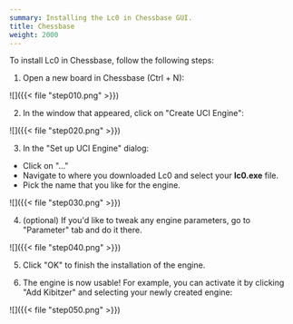 ```yaml
---
summary: Installing the Lc0 in Chessbase GUI.
title: Chessbase
weight: 2000
---
```


To install Lc0 in Chessbase, follow the following steps:

1. Open a new board in Chessbase (Ctrl + N):

![]({{< file "step010.png" >}})

2. In the window that appeared, click on "Create UCI Engine":

![]({{< file "step020.png" >}})

3. In the "Set up UCI Engine" dialog:

* Click on "..."
* Navigate to where you downloaded Lc0 and select your **lc0.exe** file.
* Pick the name that you like for the engine.


![]({{< file "step030.png" >}})


4. (optional) If you'd like to tweak any engine parameters, go to "Parameter" tab and do it there.

![]({{< file "step040.png" >}})

5. Click "OK" to finish the installation of the engine.

6. The engine is now usable! For example, you can activate it by clicking "Add Kibitzer" and selecting your newly created engine:

![]({{< file "step050.png" >}})
